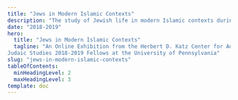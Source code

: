 ```yaml
---
title: "Jews in Modern Islamic Contexts"
description: "The study of Jewish life in modern Islamic contexts during the 2018-19 Fellowship year at the Katz Center delved into the meaning of modernity in North Africa, the Levant, the Arabian Peninsula, Central and South Asia. In their work, the Fellows broke new ground by looking beyond the more familiar paradigms of modern and contemporary Jewish history in European, American, and Israeli contexts to explore complex relationships between Jews and their Muslim neighbors, or with members of other non-Muslim communities in the Islamic world."
date: "2018-2019"
hero:
  title: "Jews in Modern Islamic Contexts"
  tagline: "An Online Exhibition from the Herbert D. Katz Center for Advanced
Judaic Studies 2018-2019 Fellows at the University of Pennsylvania"
slug: "jews-in-modern-islamic-contexts"
tableOfContents:
  minHeadingLevel: 2
  maxHeadingLevel: 3
template: doc
---
```


 